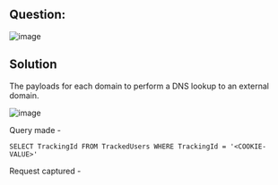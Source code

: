 ## Question:

![image](https://github.com/Nifalnasar/Portswigger-Labs/assets/141356053/4ea77515-9da8-4ab7-8bad-0225a7d8da2e)

## Solution

The payloads for each domain to perform a DNS lookup to an external domain.

![image](https://github.com/Nifalnasar/Portswigger-Labs/assets/141356053/e41f5fd7-9e48-40a3-93c2-3055b0cff794)

Query made -

`SELECT TrackingId FROM TrackedUsers WHERE TrackingId = '<COOKIE-VALUE>'`

Request captured -
